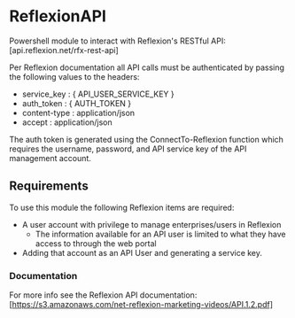 # ReflexionAPI

Powershell module to interact with Reflexion's RESTful API: [api.reflexion.net/rfx-rest-api]

Per Reflexion documentation all API calls must be authenticated by passing the following values to the headers:
- service_key  : { API_USER_SERVICE_KEY }
- auth_token   : { AUTH_TOKEN }
- content-type : application/json
- accept       : application/json

The auth token is generated using the ConnectTo-Reflexion function which requires the username, password, and 
API service key of the API management account.

## Requirements
To use this module the following Reflexion items are required:
- A user account with privilege to manage enterprises/users in Reflexion
  - The information available for an API user is limited to what they have access to through the web portal
- Adding that account as an API User and generating a service key.

### Documentation
For more info see the Reflexion API documentation: [https://s3.amazonaws.com/net-reflexion-marketing-videos/API.1.2.pdf]
